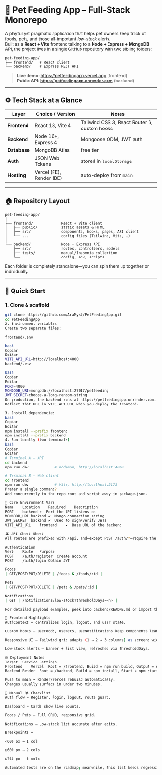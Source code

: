 # 🐾 Pet Feeding App – Full-Stack Monorepo  
A playful yet pragmatic application that helps pet owners keep track of foods, pets, and those all-important _low-stock_ alerts.  
Built as a **React + Vite** frontend talking to a **Node + Express + MongoDB** API, the project lives in a single GitHub repository with two sibling folders:

```text
pet-feeding-app/
├── frontend/   # React client
└── backend/    # Express REST API
```

> **Live demo:** <https://petfeedingapp.vercel.app> (frontend)  
> **Public API:** <https://petfeedingapp.onrender.com> (backend)

---

## ⚙️ Tech Stack at a Glance
| Layer        | Choice / Version | Notes |
|--------------|------------------|-------|
| **Frontend** | React 18, Vite 4 | Tailwind CSS 3, React Router 6, custom hooks |
| **Backend**  | Node 16+, Express 4 | Mongoose ODM, JWT auth |
| **Database** | MongoDB Atlas | free tier |
| **Auth**     | JSON Web Tokens  | stored in `localStorage` |
| **Hosting**  | Vercel (FE), Render (BE) | auto-deploy from `main` |

---

## 🏠 Repository Layout

```text
pet-feeding-app/
│
├── frontend/             React + Vite client
│   ├── public/           static assets & HTML
│   ├── src/              components, hooks, pages, API client
│   └── ...               config files (Tailwind, Vite, …)
│
└── backend/              Node + Express API
    ├── src/              routes, controllers, models
    ├── tests/            manual/Insomnia collection
    └── ...               config, env, scripts
```


Each folder is completely standalone—you can spin them up together or individually.

---

## 🚀 Quick Start

### 1. Clone & scaffold

```bash
git clone https://github.com/AraMyst/PetFeedingApp.git
cd PetFeedingApp
2. Environment variables
Create two separate files:

frontend/.env

bash
Copiar
Editar
VITE_API_URL=http://localhost:4000
backend/.env

bash
Copiar
Editar
PORT=4000
MONGODB_URI=mongodb://localhost:27017/petfeeding
JWT_SECRET=choose-a-long-random-string
On production, the backend runs at https://petfeedingapp.onrender.com.
Reflect that URL in VITE_API_URL when you deploy the frontend.

3. Install dependencies
bash
Copiar
Editar
npm install --prefix frontend
npm install --prefix backend
4. Run locally (two terminals)
bash
Copiar
Editar
# Terminal A – API
cd backend
npm run dev            # nodemon, http://localhost:4000

# Terminal B – Web client
cd frontend
npm run dev            # Vite, http://localhost:5173
Prefer a single command?
Add concurrently to the repo root and script away in package.json.

🔑 Core Environment Vars
Name	Location	Required	Description
PORT	backend	✔︎	Port the API listens on
MONGODB_URI	backend	✔︎	Mongo connection string
JWT_SECRET	backend	✔︎	Used to sign/verify JWTs
VITE_API_URL	frontend	✔︎	Base URL of the backend

🛣️ API Cheat Sheet
All routes are prefixed with /api, and—except POST /auth/*—require the Authorization: Bearer <token> header.

Authentication
Verb	Route	Purpose
POST	/auth/register	Create account
POST	/auth/login	Obtain JWT

Foods
| GET/POST/PUT/DELETE | /foods & /foods/:id |

Pets
| GET/POST/PUT/DELETE | /pets & /pets/:id |

Notifications
| GET | /notifications/low-stock?thresholdDays=<n> |

For detailed payload examples, peek into backend/README.md or import the included Insomnia collection.

🧰 Frontend Highlights
AuthContext – centralizes login, logout, and user state.

Custom hooks – useFoods, usePets, useNotifications keep components lean.

Responsive UI – Tailwind grid adapts (1 → 2 → 3 columns) as screens widen.

Low-stock alerts – banner + list view, refreshed via thresholdDays.

🌐 Deployment Notes
Target	Service	Settings
Frontend	Vercel	Root = /frontend, Build = npm run build, Output = dist
Backend	Render	Root = /backend, Build = npm install, Start = npm start

Push to main → Render/Vercel rebuild automatically.
Changes usually surface in under two minutes.

🔄 Manual QA Checklist
Auth flow – Register, login, logout, route guard.

Dashboard – Cards show live counts.

Foods / Pets – Full CRUD, responsive grid.

Notifications – Low-stock list accurate after edits.

Breakpoints –

<600 px → 1 col

≥600 px → 2 cols

≥768 px → 3 cols

Automated tests are on the roadmap; meanwhile, this list keeps regressions at bay.
